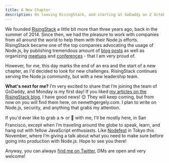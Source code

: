 ```yaml
---
title: A New Chapter
description: On leaving RisingStack, and starting at GoDaddy on 2 October
---
```


We founded [RisingStack](https://risingstack.com) a little bit more than three years ago, back in the summer of 2014. Since then, we had the pleasure to work with companies from all around the world to help them with their Node.js efforts. RisingStack became one of the top companies advocating the usage of Node.js, by publishing tremendous amount of [blog posts](https://blog.risingstack.com/) as well as organizing [meetups](https://meetup.com/nodejsbp/) and [conferences](http://nodeconf.risingstack.com/) - that I am very proud of.

However, for me, this day marks the end of an era and the start of a new chapter, as I'd decided to look for new challenges. RisingStack continues serving the Node.js community, but with a new leadership team.

**What's next for me?** I’m very excited to share that I’m joining the team of GoDaddy, and Monday is my first day! If you liked [my articles on the RisingStack blog](https://blog.risingstack.com/author/gergely/), I have good news! 😊 They will keep coming, but from now on you will find them here, on nemethgergely.com. I plan to write on Node.js, security, and anything that grabs my attention.

If you'd ever like to grab a ☕️ or 🍺 with me, I'll be mostly here, in San Francisco, except when I’m traveling around the globe to speak, learn, and hang out with fellow JavaScript enthusiasts. Like [Nodefest](http://nodefest.jp) in Tokyo this November, where I’m giving a talk about what you need to make sure before going into production with Node.js. Hope to see you there! 

Anyway, you can always [find me on Twitter](https://twitter.com/nthgergo), DMs are open and very welcome!
